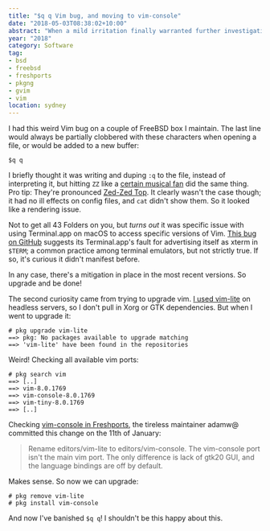 ```yaml
---
title: "$q q Vim bug, and moving to vim-console"
date: "2018-05-03T08:38:02+10:00"
abstract: "When a mild irritation finally warranted further investigation!"
year: "2018"
category: Software
tag:
- bsd
- freebsd
- freshports
- pkgng
- gvim
- vim
location: sydney
---
```

I had this weird Vim bug on a couple of FreeBSD box I maintain. The last line would always be partially clobbered with these characters when opening a file, or would be added to a new buffer:

    $q q

I briefly thought it was writing and duping `:q` to the file, instead of interpreting it, but hitting `ZZ` like a [certain musical fan] did the same thing. Pro tip: They're pronounced [Zed-Zed Top]. It clearly wasn't the case though; it had no ill effects on config files, and `cat` didn't show them. So it looked like a rendering issue.

Not to get all 43 Folders on you, but *turns out* it was specific issue with using Terminal.app on macOS to access specific versions of Vim. [This bug on GitHub] suggests its Terminal.app's fault for advertising itself as xterm in `$TERM`; a common practice among terminal emulators, but not strictly true. If so, it's curious it didn't manifest before.

In any case, there's a mitigation in place in the most recent versions. So upgrade and be done!

The second curiosity came from trying to upgrade vim. [I used vim-lite] on headless servers, so I don't pull in Xorg or GTK dependencies. But when I went to upgrade it:

    # pkg upgrade vim-lite
    ==> pkg: No packages available to upgrade matching
    ==> 'vim-lite' have been found in the repositories

Weird! Checking all available vim ports:

    # pkg search vim
    ==> [..]
    ==> vim-8.0.1769
    ==> vim-console-8.0.1769
    ==> vim-tiny-8.0.1769
    ==> [..]

Checking [vim-console in Freshports], the tireless maintainer adamw@ committed this change on the 11th of January:

> Rename editors/vim-lite to editors/vim-console. The vim-console port isn't
the main vim port. The only difference is lack of gtk20 GUI, and the
language bindings are off by default.

Makes sense. So now we can upgrade:

    # pkg remove vim-lite
    # pkg install vim-console

And now I've banished `$q q`! I shouldn't be this happy about this.

[certain musical fan]: https://en.wikipedia.org/wiki/ZZ_Top "ZZ Top on Wikipedia"
[This bug on GitHub]: https://github.com/vim/vim/issues/2008
[Zed-Zed Top]: https://en.wikipedia.org/wiki/Rhoticity_in_English "Wikipedia article on English Rhoticity"
[vim-console in Freshports]: https://www.freshports.org/editors/vim-console/
[I used vim-lite]: https://gist.github.com/rubenerd/68920d7bed70b67763f9b8bc95695374 "My GitHub gist showing the last vim-lite version"

